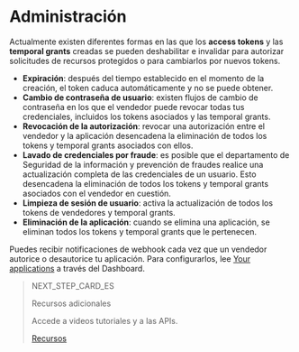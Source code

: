 # Administración
 
Actualmente existen diferentes formas en las que los **access tokens** y las **temporal grants** creadas se pueden deshabilitar e invalidar para autorizar solicitudes de recursos protegidos o para cambiarlos por nuevos tokens.
 
* **Expiración**: después del tiempo establecido en el momento de la creación, el token caduca automáticamente y no se puede obtener.
* **Cambio de contraseña de usuario**: existen flujos de cambio de contraseña en los que el vendedor puede revocar todas tus credenciales, incluidos los tokens asociados y las temporal grants.
* **Revocación de la autorización**: revocar una autorización entre el vendedor y la aplicación desencadena la eliminación de todos los tokens y temporal grants asociados con ellos.
* **Lavado de credenciales por fraude**: es posible que el departamento de Seguridad de la información y prevención de fraudes realice una actualización completa de las credenciales de un usuario. Esto desencadena la eliminación de todos los tokens y temporal grants asociados con el vendedor en cuestión.
* **Limpieza de sesión de usuario**: activa la actualización de todos los tokens de vendedores y temporal grants.
* **Eliminación de la aplicación**: cuando se elimina una aplicación, se eliminan todos los tokens y temporal grants que le pertenecen.
 
Puedes recibir notificaciones de webhook cada vez que un vendedor autorice o desautorice tu aplicación. Para configurarlos, lee [Your applications](https://www.mercadopago[FAKER][URL][DOMAIN]/developers/es/guides/resources/dashboard/applications) a través del Dashboard.
 
> NEXT_STEP_CARD_ES
>
> Recursos adicionales
>
> Accede a videos tutoriales y a las APIs.
>
> [Recursos](https://www.mercadopago[FAKER][URL][DOMAIN]/developers/es/guides/security/oauth/resources)